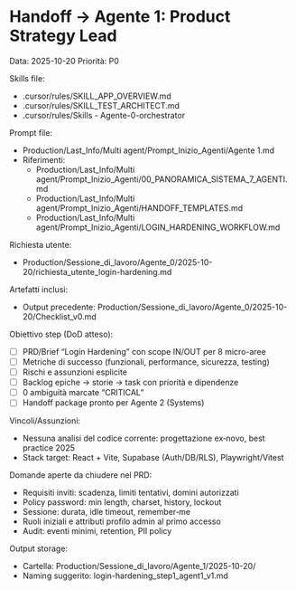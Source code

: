 # Handoff → Agente 1: Product Strategy Lead
Data: 2025-10-20
Priorità: P0

Skills file:
- .cursor/rules/SKILL_APP_OVERVIEW.md
- .cursor/rules/SKILL_TEST_ARCHITECT.md
- .cursor/rules/Skills - Agente-0-orchestrator

Prompt file:
- Production/Last_Info/Multi agent/Prompt_Inizio_Agenti/Agente 1.md
- Riferimenti:
  - Production/Last_Info/Multi agent/Prompt_Inizio_Agenti/00_PANORAMICA_SISTEMA_7_AGENTI.md
  - Production/Last_Info/Multi agent/Prompt_Inizio_Agenti/HANDOFF_TEMPLATES.md
  - Production/Last_Info/Multi agent/Prompt_Inizio_Agenti/LOGIN_HARDENING_WORKFLOW.md

Richiesta utente:
- Production/Sessione_di_lavoro/Agente_0/2025-10-20/richiesta_utente_login-hardening.md

Artefatti inclusi:
- Output precedente: Production/Sessione_di_lavoro/Agente_0/2025-10-20/Checklist_v0.md

Obiettivo step (DoD atteso):
- [ ] PRD/Brief “Login Hardening” con scope IN/OUT per 8 micro-aree
- [ ] Metriche di successo (funzionali, performance, sicurezza, testing)
- [ ] Rischi e assunzioni esplicite
- [ ] Backlog epiche → storie → task con priorità e dipendenze
- [ ] 0 ambiguità marcate “CRITICAL”
- [ ] Handoff package pronto per Agente 2 (Systems)

Vincoli/Assunzioni:
- Nessuna analisi del codice corrente: progettazione ex‑novo, best practice 2025
- Stack target: React + Vite, Supabase (Auth/DB/RLS), Playwright/Vitest

Domande aperte da chiudere nel PRD:
- Requisiti inviti: scadenza, limiti tentativi, domini autorizzati
- Policy password: min length, charset, history, lockout
- Sessione: durata, idle timeout, remember‑me
- Ruoli iniziali e attributi profilo admin al primo accesso
- Audit: eventi minimi, retention, PII policy

Output storage:
- Cartella: Production/Sessione_di_lavoro/Agente_1/2025-10-20/
- Naming suggerito: login-hardening_step1_agent1_v1.md

